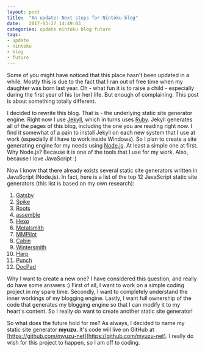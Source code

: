 ```yaml
---
layout: post
title:  "An update: Next steps for Nintoku blog"
date:   2017-03-27 14:49:03
categories: update nintoku blog future
tags:
- update
- nintoku
- blog
- future
---
```


Some of you might have noticed that this place hasn't been updated in a while. Mostly this is due to the fact that I
ran out of free time when my daughter was born last year. Oh - what fun it is to raise a child - especially during
the first year of his (or her) life. But enough of complaining. This post is about something totally different.

I decided to rewrite this blog. That is - the underlying static site generator engine. Right now I use
[Jekyll](https://jekyllrb.com/), which in turns uses [Ruby](https://www.ruby-lang.org/). Jekyll generates all
of the pages of this blog, including the one you are reading right now. I find it somewhat of a pain to install
Jekyll on each new system that I use at work (especially if I have to work inside Windows). So I plan to create
a site generating engine for my needs using [Node.js](https://nodejs.org/). At least a simple one at first. Why
Node.js? Because it is one of the tools that I use for my work. Also, because I love JavaScript :)

Now I know that there already exists several static site generators written in JavaScript (Node.js). In fact, here
is a list of the top 12 JavaScript static site generators (this list is based on my own research):

1. [Gatsby](https://github.com/gatsbyjs/gatsby)
2. [Spike](https://github.com/static-dev/spike)
3. [Roots](https://github.com/jescalan/roots)
4. [assemble](https://github.com/assemble/assemble)
5. [Hexo](https://github.com/hexojs/hexo)
6. [Metalsmith](https://github.com/segmentio/metalsmith)
7. [MMPilot](https://github.com/kunruch/mmpilot)
8. [Cabin](https://github.com/CabinJS/Cabin)
9. [Wintersmith](https://github.com/jnordberg/wintersmith)
10. [Harp](https://github.com/sintaxi/harp)
11. [Punch](https://github.com/laktek/punch)
12. [DocPad](https://github.com/docpad/docpad)

Why I want to create a new one? I have considered this question, and really do have some answers :) First of all,
I want to work on a simple coding project in my spare time. Secondly, I want to completely understand the inner
workings of my blogging engine. Lastly, I want full ownership of the code that generates my blogging engine so that I
can modify it to my heart's content. So I really do want to create another static site generator!

So what does the future hold for me? As always, I decided to name my static site generator **myuzu**. It's code
will live on GitHub at [https://github.com/myuzu-net](https://github.com/myuzu-net). I really do wish for this project
to happen, so I am off to coding.
